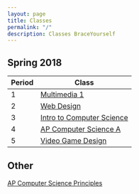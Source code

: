 ```yaml
---
layout: page
title: Classes
permalink: "/"
description: Classes BraceYourself
---
```


## Spring 2018

<div class="section" markdown="1">

<div class="class-table" markdown="1">

| Period | Class                                    |
|--------|------------------------------------------|
| 1      | [Multimedia 1](/mm1)                     |
| 2      | [Web Design](/web) |
| 3      | [Intro to Computer Science](/intro_cs)   |
| 4      | [AP Computer Science A](/apcs)           |
| 5      | [Video Game Design](/game_design)        |


</div>
</div>

## Other

<div class="section" markdown="1">

[AP Computer Science Principles](/apcsp)

</div>
